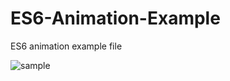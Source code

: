 # ES6-Animation-Example
ES6 animation example file


![sample](https://github.com/tkc/ES6-Animation-Example/blob/master/sample.png)
